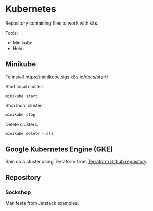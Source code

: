 # Kubernetes
Repository containing files to work with k8s.

Tools:
- Minikube
- Helm

## Minikube

To install 
https://minikube.sigs.k8s.io/docs/start/

Start local cluster:

`minikube start`

Stop local cluster:

`minikube stop`

Delete clusters:

`minikube delete --all`

## Google Kubernetes Engine (GKE)
Spin up a cluster using Terraform from [Terraform Github repository](https://github.com/jhmarlow/terraform.git).

## Repository
### Sockshop
Manifests from Jetstack examples.